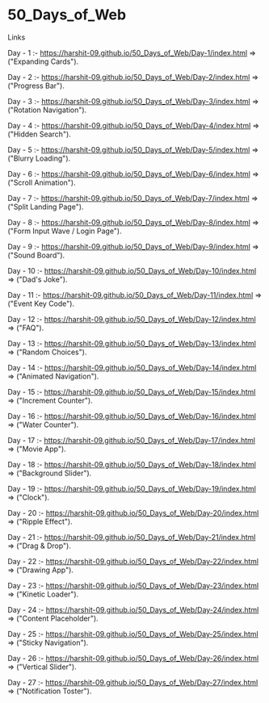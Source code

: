 # 50_Days_of_Web

Links

Day - 1 :- https://harshit-09.github.io/50_Days_of_Web/Day-1/index.html   => ("Expanding Cards").

Day - 2 :- https://harshit-09.github.io/50_Days_of_Web/Day-2/index.html   => ("Progress Bar").

Day - 3 :- https://harshit-09.github.io/50_Days_of_Web/Day-3/index.html   => ("Rotation Navigation").

Day - 4 :- https://harshit-09.github.io/50_Days_of_Web/Day-4/index.html   => ("Hidden Search").

Day - 5 :- https://harshit-09.github.io/50_Days_of_Web/Day-5/index.html   => ("Blurry Loading").

Day - 6 :- https://harshit-09.github.io/50_Days_of_Web/Day-6/index.html   => ("Scroll Animation").

Day - 7 :- https://harshit-09.github.io/50_Days_of_Web/Day-7/index.html   => ("Split Landing Page").

Day - 8 :- https://harshit-09.github.io/50_Days_of_Web/Day-8/index.html   => ("Form Input Wave / Login Page").

Day - 9 :- https://harshit-09.github.io/50_Days_of_Web/Day-9/index.html   => ("Sound Board").

Day - 10 :- https://harshit-09.github.io/50_Days_of_Web/Day-10/index.html   => ("Dad's Joke").

Day - 11 :- https://harshit-09.github.io/50_Days_of_Web/Day-11/index.html   => ("Event Key Code").

Day - 12 :- https://harshit-09.github.io/50_Days_of_Web/Day-12/index.html   => ("FAQ").

Day - 13 :- https://harshit-09.github.io/50_Days_of_Web/Day-13/index.html   => ("Random Choices").

Day - 14 :- https://harshit-09.github.io/50_Days_of_Web/Day-14/index.html   => ("Animated Navigation").

Day - 15 :- https://harshit-09.github.io/50_Days_of_Web/Day-15/index.html   => ("Increment Counter").

Day - 16 :- https://harshit-09.github.io/50_Days_of_Web/Day-16/index.html   => ("Water Counter").

Day - 17 :- https://harshit-09.github.io/50_Days_of_Web/Day-17/index.html   => ("Movie App").

Day - 18 :- https://harshit-09.github.io/50_Days_of_Web/Day-18/index.html   => ("Background Slider").

Day - 19 :- https://harshit-09.github.io/50_Days_of_Web/Day-19/index.html   => ("Clock").

Day - 20 :- https://harshit-09.github.io/50_Days_of_Web/Day-20/index.html   => ("Ripple Effect").

Day - 21 :- https://harshit-09.github.io/50_Days_of_Web/Day-21/index.html   => ("Drag & Drop").

Day - 22 :- https://harshit-09.github.io/50_Days_of_Web/Day-22/index.html   => ("Drawing App").

Day - 23 :- https://harshit-09.github.io/50_Days_of_Web/Day-23/index.html   => ("Kinetic Loader").

Day - 24 :- https://harshit-09.github.io/50_Days_of_Web/Day-24/index.html   => ("Content Placeholder").

Day - 25 :- https://harshit-09.github.io/50_Days_of_Web/Day-25/index.html   => ("Sticky Navigation").

Day - 26 :- https://harshit-09.github.io/50_Days_of_Web/Day-26/index.html   => ("Vertical Slider").

Day - 27 :- https://harshit-09.github.io/50_Days_of_Web/Day-27/index.html   => ("Notification Toster").
